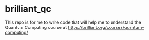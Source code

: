 # brilliant_qc

This repo is for me to write code that will help me to understand the Quantum Computing course
at https://brilliant.org/courses/quantum-computing/
